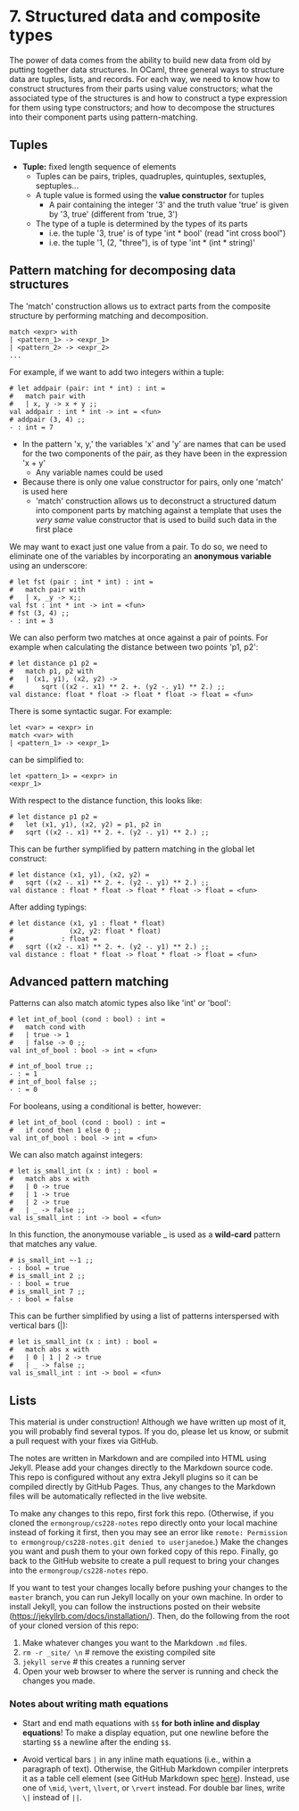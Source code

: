 # 7. Structured data and composite types

The power of data comes from the ability to build new data from old by putting together data structures. In OCaml, three general ways to structure data are tuples, lists, and records. For each way, we need to know how to construct structures from their parts using value constructors; what the associated type of the structures is and how to construct a type expression for them using type constructors; and how to decompose the structures into their component parts using pattern-matching.

## Tuples

- **Tuple:** fixed length sequence of elements
    - Tuples can be pairs, triples, quadruples, quintuples, sextuples, septuples...
    - A tuple value is formed using the **value constructor** for tuples
        - A pair containing the integer '3' and the truth value 'true' is given by '3, true' (different from 'true, 3')
    - The type of a tuple is determined by the types of its parts
        - i.e. the tuple '3, true' is of type 'int * bool' (read "int cross bool")
        - i.e. the tuple '1, (2, "three"), is of type 'int * (int * string)'
    
## Pattern matching for decomposing data structures

The 'match' construction allows us to extract parts from the composite structure by performing matching and decomposition.

```
match <expr> with
| <pattern_1> -> <expr_1>
| <pattern_2> -> <expr_2>
...

```
For example, if we want to add two integers within a tuple:

```
# let addpair (pair: int * int) : int = 
#   match pair with
#   | x, y -> x + y ;;
val addpair : int * int -> int = <fun>
# addpair (3, 4) ;;
- : int = 7
```
- In the pattern 'x, y,' the variables 'x' and 'y' are names that can be used for the two components of the pair, as they have been in the expression 'x + y'
    - Any variable names could be used
- Because there is only one value constructor for pairs, only one 'match' is used here
    - 'match' construction allows us to deconstruct a structured datum into component parts by matching against a template that uses the _very same_ value constructor that is used to build such data in the first place

We may want to exact just one value from a pair. To do so, we need to eliminate one of the variables by incorporating an **anonymous variable** using an underscore:
```
# let fst (pair : int * int) : int =
#   match pair with
#   | x, _y -> x;;
val fst : int * int -> int = <fun> 
# fst (3, 4) ;;
- : int = 3
```

We can also perform two matches at once against a pair of points. For example when calculating the distance between two points 'p1, p2':

```
# let distance p1 p2 = 
#   match p1, p2 with
#   | (x1, y1), (x2, y2) -> 
#       sqrt ((x2 -. x1) ** 2. +. (y2 -. y1) ** 2.) ;;
val distance: float * float -> float * float -> float = <fun>
```

There is some syntactic sugar. For example:

```
let <var> = <expr> in
match <var> with
| <pattern_1> -> <expr_1>
```
can be simplified to:

```
let <pattern_1> = <expr> in
<expr_1>
```

With respect to the distance function, this looks like:

```
# let distance p1 p2 = 
#   let (x1, y1), (x2, y2) = p1, p2 in
#   sqrt ((x2 -. x1) ** 2. +. (y2 -. y1) ** 2.) ;;
```

This can be further symplified by pattern matching in the global let construct:

```
# let distance (x1, y1), (x2, y2) = 
#   sqrt ((x2 -. x1) ** 2. +. (y2 -. y1) ** 2.) ;;
val distance : float * float -> float * float -> float = <fun>
```

After adding typings:

```
# let distance (x1, y1 : float * float)
#              (x2, y2: float * float)
#            : float = 
#   sqrt ((x2 -. x1) ** 2. +. (y2 -. y1) ** 2.) ;;
val distance : float * float -> float * float -> float = <fun>
```

## Advanced pattern matching

Patterns can also match atomic types also like 'int' or 'bool':

```
# let int_of_bool (cond : bool) : int = 
#   match cond with
#   | true -> 1
#   | false -> 0 ;;
val int_of_bool : bool -> int = <fun>
```

```
# int_of_bool true ;;
- : = 1
# int_of_bool false ;;
- : = 0
```

For booleans, using a conditional is better, however:

```
# let int_of_bool (cond : bool) : int = 
#   if cond then 1 else 0 ;;
val int_of_bool : bool -> int = <fun>
```

We can also match against integers:

```
# let is_small_int (x : int) : bool =
#   match abs x with
#   | 0 -> true
#   | 1 -> true
#   | 2 -> true
#   | _ -> false ;;
val is_small_int : int -> bool = <fun>
```

In this function, the anonymouse variable _ is used as a **wild-card** pattern that matches any value.

```
# is_small_int ~-1 ;;
- : bool = true
# is_small_int 2 ;;
- : bool = true
# is_small_int 7 ;;
- : bool = false
```

This can be further simplified by using a list of patterns interspersed with vertical bars (|):

```
# let is_small_int (x : int) : bool =
#   match abs x with
#   | 0 | 1 | 2 -> true
#   | _ -> false ;;
val is_small_int : int -> bool = <fun>
```

## Lists







This material is under construction! Although we have written up most of it, you will probably find several typos. If you do, please let us know, or submit a pull request with your fixes via GitHub.

The notes are written in Markdown and are compiled into HTML using Jekyll. Please add your changes directly to the Markdown source code. This repo is configured without any extra Jekyll plugins so it can be compiled directly by GitHub Pages. Thus, any changes to the Markdown files will be automatically reflected in the live website.

To make any changes to this repo, first fork this repo. (Otherwise, if you cloned the `ermongroup/cs228-notes` repo directly onto your local machine instead of forking it first, then you may see an error like `remote: Permission to ermongroup/cs228-notes.git denied to userjanedoe`.) Make the changes you want and push them to your own forked copy of this repo. Finally, go back to the GitHub website to create a pull request to bring your changes into the `ermongroup/cs228-notes` repo.

If you want to test your changes locally before pushing your changes to the `master` branch, you can run Jekyll locally on your own machine. In order to install Jekyll, you can follow the instructions posted on their website (https://jekyllrb.com/docs/installation/). Then, do the following from the root of your cloned version of this repo:
1) Make whatever changes you want to the Markdown `.md` files.
2) `rm -r _site/ \n`  # remove the existing compiled site
3) `jekyll serve`  # this creates a running server
4) Open your web browser to where the server is running and check the changes you made.

### Notes about writing math equations

- Start and end math equations with `$$` **for both inline and display equations**! To make a display equation, put one newline before the starting `$$` a newline after the ending `$$`.

- Avoid vertical bars `|` in any inline math equations (i.e., within a paragraph of text). Otherwise, the GitHub Markdown compiler interprets it as a table cell element (see GitHub Markdown spec [here](https://github.github.com/gfm/)). Instead, use one of `\mid`, `\vert`, `\lvert`, or `\rvert` instead. For double bar lines, write `\|` instead of `||`.
